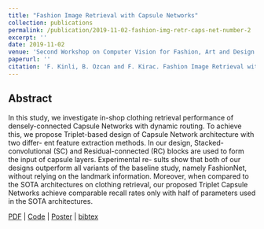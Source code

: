 ```yaml
---
title: "Fashion Image Retrieval with Capsule Networks"
collection: publications
permalink: /publication/2019-11-02-fashion-img-retr-caps-net-number-2
excerpt: ''
date: 2019-11-02
venue: 'Second Workshop on Computer Vision for Fashion, Art and Design as part of ICCV Workshops'
paperurl: ''
citation: 'F. Kinli, B. Ozcan and F. Kirac. Fashion Image Retrieval with Capsule Networks. In Proceedings of The IEEE International Conference on Computer Vision (ICCV) Workshops, Oct, 2019.'
---
```


## Abstract
In this study, we investigate in-shop clothing retrieval performance of densely-connected Capsule Networks with dynamic routing. To achieve this, we propose Triplet-based design of Capsule Network architecture with two differ- ent feature extraction methods. In our design, Stacked- convolutional (SC) and Residual-connected (RC) blocks are used to form the input of capsule layers. Experimental re- sults show that both of our designs outperform all variants of the baseline study, namely FashionNet, without relying on the landmark information. Moreover, when compared to the SOTA architectures on clothing retrieval, our proposed Triplet Capsule Networks achieve comparable recall rates only with half of parameters used in the SOTA architectures.


[PDF](http://openaccess.thecvf.com/content_ICCVW_2019/papers/CVFAD/Kinli_Fashion_Image_Retrieval_with_Capsule_Networks_ICCVW_2019_paper.pdf) | 
[Code](https://github.com/birdortyedi/image-retrieval-with-capsules) |
[Poster][iccv-poster] |
[bibtex](_bibtex/fashion-img-retr-caps-net.html)


[iccv-poster]: https://birdortyedi.github.io/files/iccv_poster.pptx

